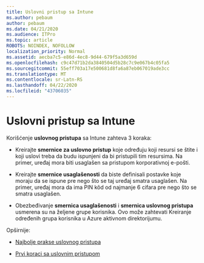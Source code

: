 ```yaml
---
title: Uslovni pristup sa Intune
ms.author: pebaum
author: pebaum
ms.date: 04/21/2020
ms.audience: ITPro
ms.topic: article
ROBOTS: NOINDEX, NOFOLLOW
localization_priority: Normal
ms.assetid: aecba7c5-e86d-4ec8-9d44-679f5a3d659d
ms.openlocfilehash: c9c47d71b2da3840504d5b28c7c9e067b4c05fa5
ms.sourcegitcommit: 55eff703a17e500681d8fa6a87eb067019ade3cc
ms.translationtype: MT
ms.contentlocale: sr-Latn-RS
ms.lasthandoff: 04/22/2020
ms.locfileid: "43706035"
---
```

# <a name="conditional-access-with-intune"></a>Uslovni pristup sa Intune

Korišćenje **uslovnog pristupa** sa Intune zahteva 3 koraka: 
  
- Kreirajte **smernice za uslovno pristup** koje određuju koji resursi se štite i koji uslovi treba da budu ispunjeni da bi pristupili tim resursima. Na primer, uređaj mora biti usaglašen sa pristupom korporativnoj e-pošti. 
    
- Kreirajte **smernice usaglašenosti** da biste definisali postavke koje moraju da se ispune pre nego što se taj uređaj smatra usaglašen. Na primer, uređaj mora da ima PIN kôd od najmanje 6 cifara pre nego što se smatra usaglašen. 
    
- Obezbeđivanje **smernica usaglašenosti** i **smernica uslovnog pristupa** usmerena su na željene grupe korisnika. Ovo može zahtevati Kreiranje određenih grupa korisnika u Azure aktivnom direktorijumu. 
    
Opširnije:
  
- [Najbolje prakse uslovnog pristupa](https://docs.microsoft.com/azure/active-directory/conditional-access/best-practices)
    
- [Prvi koraci sa uslovnim pristupom](https://docs.microsoft.com/azure/active-directory/active-directory-conditional-access-azure-portal-get-started)
    

